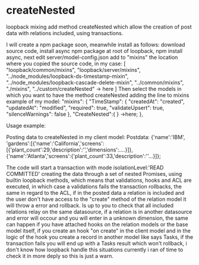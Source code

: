 # createNested
loopback mixing add method createNested which allow the creation of post data with relations included, using transactions.

I will create a npm package soon, meanwhile install as follows:
download source code, install async npm package at root of loopback, npm install async, next edit server/model-config.json
add to "mixins" the location where you copied the source code, in my case: [
      "loopback/common/mixins",
      "loopback/server/mixins",
      "../node_modules/loopback-ds-timestamp-mixin",
      "../node_modules/loopback-cascade-delete-mixin",
      "../common/mixins",
      "./mixins",
      "../custom/createNested" -> here
    ]
Then select the models in which you want to have the method createNested adding the line to mixins example of my model:
"mixins": {
    "TimeStamp": {
      "createdAt": "created",
      "updatedAt": "modified",
      "required": true,
      "validateUpsert": true,
      "silenceWarnings": false
    },
    "CreateNested":{ } ->here;
  },
  
  
Usage example:

Posting data to createNested in my client model:
Postdata:
{'name':'IBM',
'gardens':[{'name':'California','screens':[{'plant_count':29,'description':'','dimensions':....}]},
          {'name':'Atlanta','screens':{'plant_count':33,'description':''...}]};
    
 The code will start a transaction with mode isolationLevel:'READ COMMITTED' creating the data through a 
 set of nested Promises, using builtin loopback methods, which means that validations, hooks and ACL are executed,
 in which case a validations fails the transaction rollbacks, the same in regard to the ACL, if in the posted data a
 relation is included and the user don't have access to the "create" method of the relation model it will 
 throw a error and rollback.
 Is up to you to check that all included relations relay on the same datasource, if a relation is in another datasource
 and error will occour and you will enter in a unknown dimension, the same can happen if you have attached hooks on the
 relation models or the base model itself, if you create an hook "on create" in the client model and in the logic of the 
 hook you create a record in another model like says Tasks, if the transaction fails you will end up with a Tasks result 
 which won't rollback, i don't know how loopback handle this situations currently i ran of time to check it in more deply
 so this is just a warn.
 

